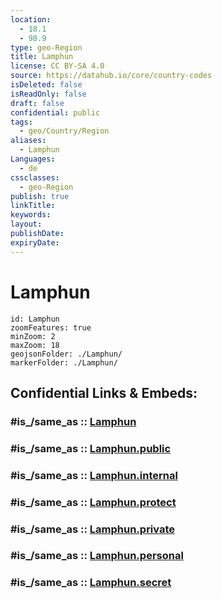 ```yaml
---
location:
  - 18.1
  - 98.9
type: geo-Region
title: Lamphun
license: CC BY-SA 4.0
source: https://datahub.io/core/country-codes
isDeleted: false
isReadOnly: false
draft: false
confidential: public
tags:
  - geo/Country/Region
aliases:
  - Lamphun
Languages:
  - de
cssclasses:
  - geo-Region
publish: true
linkTitle:
keywords:
layout:
publishDate:
expiryDate:
---
```


# Lamphun

```leaflet
id: Lamphun
zoomFeatures: true 
minZoom: 2 
maxZoom: 18
geojsonFolder: ./Lamphun/
markerFolder: ./Lamphun/
```


## Confidential Links & Embeds: 

### #is_/same_as :: [Lamphun](/_Standards/Earth/Continent/Asia/Asia~South~East/Thailand/Provinces~Thailand/Lamphun.md) 

### #is_/same_as :: [Lamphun.public](/_public/Earth/Continent/Asia/Asia~South~East/Thailand/Provinces~Thailand/Lamphun.public.md) 

### #is_/same_as :: [Lamphun.internal](/_internal/Earth/Continent/Asia/Asia~South~East/Thailand/Provinces~Thailand/Lamphun.internal.md) 

### #is_/same_as :: [Lamphun.protect](/_protect/Earth/Continent/Asia/Asia~South~East/Thailand/Provinces~Thailand/Lamphun.protect.md) 

### #is_/same_as :: [Lamphun.private](/_private/Earth/Continent/Asia/Asia~South~East/Thailand/Provinces~Thailand/Lamphun.private.md) 

### #is_/same_as :: [Lamphun.personal](/_personal/Earth/Continent/Asia/Asia~South~East/Thailand/Provinces~Thailand/Lamphun.personal.md) 

### #is_/same_as :: [Lamphun.secret](/_secret/Earth/Continent/Asia/Asia~South~East/Thailand/Provinces~Thailand/Lamphun.secret.md)

